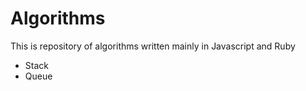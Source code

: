 Algorithms
==========

This is repository of algorithms written mainly in Javascript and Ruby

* Stack
* Queue
